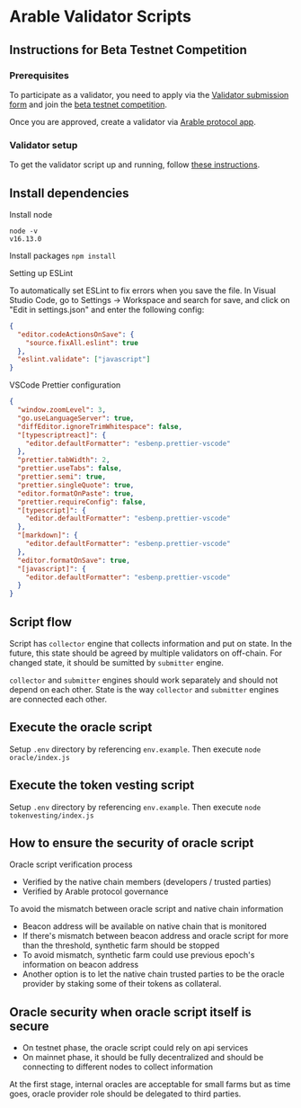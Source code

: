 # Arable Validator Scripts

## Instructions for Beta Testnet Competition

### Prerequisites
To participate as a validator, you need to apply via the [Validator submission form](https://docs.google.com/forms/d/e/1FAIpQLSdwVNPok1yF9HDiJRg3ATbko-5i5UcQdf3w4X5yFDpuJlAP3A/viewform) and join the [beta testnet competition](https://docs.google.com/forms/d/1pRUTFO_4PqX7HB2PsYoFSNaZj-h3rUBOydy_2Xj3aWY/viewform?edit_requested=true).

Once you are approved, create a validator via [Arable protocol app](https://app.arablefi.com/admin/validator).

### Validator setup
To get the validator script up and running, follow [these instructions](https://github.com/ArableProtocol/arablevalidator/blob/main/validator.md).

## Install dependencies

Install node

```
node -v
v16.13.0
```

Install packages
`npm install`

Setting up ESLint

To automatically set ESLint to fix errors when you save the file. In Visual Studio Code, go to Settings -> Workspace and search for save, and click on "Edit in settings.json" and enter the following config:

```json
{
  "editor.codeActionsOnSave": {
    "source.fixAll.eslint": true
  },
  "eslint.validate": ["javascript"]
}
```

VSCode Prettier configuration

```json
{
  "window.zoomLevel": 3,
  "go.useLanguageServer": true,
  "diffEditor.ignoreTrimWhitespace": false,
  "[typescriptreact]": {
    "editor.defaultFormatter": "esbenp.prettier-vscode"
  },
  "prettier.tabWidth": 2,
  "prettier.useTabs": false,
  "prettier.semi": true,
  "prettier.singleQuote": true,
  "editor.formatOnPaste": true,
  "prettier.requireConfig": false,
  "[typescript]": {
    "editor.defaultFormatter": "esbenp.prettier-vscode"
  },
  "[markdown]": {
    "editor.defaultFormatter": "esbenp.prettier-vscode"
  },
  "editor.formatOnSave": true,
  "[javascript]": {
    "editor.defaultFormatter": "esbenp.prettier-vscode"
  }
}
```

## Script flow

Script has `collector` engine that collects information and put on state.
In the future, this state should be agreed by multiple validators on off-chain.
For changed state, it should be sumitted by `submitter` engine.

`collector` and `submitter` engines should work separately and should not depend on each other.
State is the way `collector` and `submitter` engines are connected each other.

## Execute the oracle script

Setup `.env` directory by referencing `env.example`.
Then execute `node oracle/index.js`

## Execute the token vesting script

Setup `.env` directory by referencing `env.example`.
Then execute `node tokenvesting/index.js`

## How to ensure the security of oracle script

Oracle script verification process

- Verified by the native chain members (developers / trusted parties)
- Verified by Arable protocol governance

To avoid the mismatch between oracle script and native chain information

- Beacon address will be available on native chain that is monitored
- If there's mismatch between beacon address and oracle script for more than the threshold, synthetic farm should be stopped
- To avoid mismatch, synthetic farm could use previous epoch's information on beacon address
- Another option is to let the native chain trusted parties to be the oracle provider by staking some of their tokens as collateral.

## Oracle security when oracle script itself is secure

- On testnet phase, the oracle script could rely on api services
- On mainnet phase, it should be fully decentralized and should be connecting to different nodes to collect information

At the first stage, internal oracles are acceptable for small farms but as time goes, oracle provider role should be delegated to third parties.
